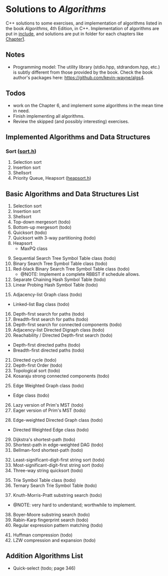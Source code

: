 # Solutions to *Algorithms*

C++ solutions to some exercises, and implementation of algorithms listed in the book *Algorithms*, 4th Edition, in C++. Implementation of algorithms are put in
[include](include/), and solutions are put in folder for each
chapters like [Chapter1](Chapter1/).

## Notes

- Programming model: The utility library (stdio.hpp, stdrandom.hpp, etc.) is subtly different from those provided by the book. Check the book author's packages here: https://github.com/kevin-wayne/algs4.

## Todos

- work on the Chapter 6, and implement some algorithms in the mean time in need.
- Finish implementing all algorithms.
- Review the skipped (and possibly interesting) exercises.

## Implemented Algorithms and Data Structures

### Sort ([sort.h](include/sort.h))

1. Selection sort
2. Insertion sort
3. Shellsort
4. Priority Queue, Heapsort ([heapsort.h](include/sort/heapsort.h))

## Basic Algorithms and Data Structures List

<!-- Chapter 1, sort  -->
1. Selection sort
2. Insertion sort
3. Shellsort
4. Top-down mergesort (todo)
5. Bottom-up mergesort (todo)
6. Quicksort (todo)
7. Quicksort with 3-way partitioning (todo)
8. Heapsort
    - MaxPQ class
<!-- Chapter 2, search-->
9. Sequential Search Tree Symbol Table class (todo)
11. Binary Search Tree Symbol Table class (todo)
12. Red-black Binary Search Tree Symbol Table class (todo)
    - @NOTE: Implement a complete RBBST if schedule allows.
13. Separate Chaining Hash Symbol Table (todo)
14. Linear Probing Hash Symbol Table (todo)
<!-- Chapter 3, graph -->
15. Adjacency-list Graph class (todo)
  - Linked-list Bag class (todo)
16. Depth-first search for paths (todo)
17. Breadth-first search for paths (todo)
18. Depth-first search for connected components (todo)
19. Adjacency-list Directed Digraph class (todo)
20. Reachability / Directed Depth-first search (todo)
  - Depth-first directed paths (todo)
  - Breadth-first directed paths (todo)
21. Directed cycle (todo)
22. Depth-first Order (todo)
23. Topological sort (todo)
24. Kosaraju strong connected components (todo)
<!-- weighted graph -->
25. Edge Weighted Graph class (todo)
  - Edge class (todo)
26. Lazy version of Prim's MST (todo)
27. Eager version of Prim's MST (todo)
<!-- weighted directed graph -->
28. Edge-weighted Directed Graph class (todo)
  - Directed Weighted Edge class (todo)
29. Dijkstra's shortest-path (todo)
30. Shortest-path in edge-weighted DAG (todo)
31. Bellman-ford shortest-path (todo)
<!-- Chapter 5, strings -->
32. Least-significant-digit-first string sort (todo)
33. Most-significant-digit-first string sort (todo)
34. Three-way string quicksort (todo)
<!-- trie -->
35. Trie Symbol Table class (todo)
36. Ternary Search Trie Symbol Table (todo)
<!-- substring search -->
37. Knuth-Morris-Pratt substring search (todo)
  - @NOTE: very hard to understand; worthwhile to implement.
38. Boyer-Moore substring search (todo)
39. Rabin-Karp fingerprint search (todo)
40. Regular expression pattern matching (todo)
<!-- data compression -->
41. Huffman compression (todo)
42. LZW compression and expansion (todo)

## Addition Algorithms List

- Quick-select (todo; page 346)
